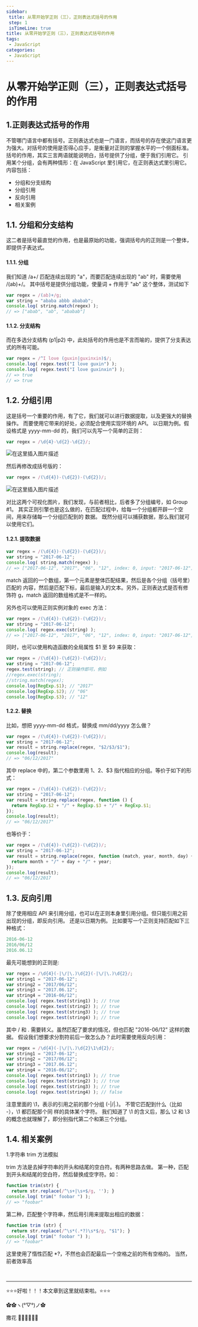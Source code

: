 ```yaml
---
sidebar: 
 title: 从零开始学正则（三），正则表达式括号的作用
 step: 1
 isTimeLine: true
title: 从零开始学正则（三），正则表达式括号的作用
tags:
 - JavaScript
categories:
 - JavaScript
---
```


# 从零开始学正则（三），正则表达式括号的作用

## 1.正则表达式括号的作用

不管哪门语言中都有括号。正则表达式也是一门语言，而括号的存在使这门语言更为强大。对括号的使用是否得心应手，是衡量对正则的掌握水平的一个侧面标准。括号的作用，其实三言两语就能说明白，括号提供了分组，便于我们引用它。 引用某个分组，会有两种情形：在 JavaScript 里引用它，在正则表达式里引用它。
内容包括： 

- 分组和分支结构 
- 分组引用 
- 反向引用
- 相关案例

## 1.1. 分组和分支结构
这二者是括号最直觉的作用，也是最原始的功能，强调括号内的正则是一个整体，即提供子表达式。
#### 1.1.1. 分组
我们知道 /a+/ 匹配连续出现的 "a"，而要匹配连续出现的 "ab" 时，需要使用 /(ab)+/。
其中括号是提供分组功能，使量词 + 作用于 "ab" 这个整体，测试如下

```javascript
var regex = /(ab)+/g;
var string = "ababa abbb ababab";
console.log( string.match(regex) );
// => ["abab", "ab", "ababab"]
```
#### 1.1.2. 分支结构
而在多选分支结构 (p1|p2) 中，此处括号的作用也是不言而喻的，提供了分支表达式的所有可能。

```javascript
var regex = /^I love (guxin|guxinxin)$/;
console.log( regex.test("I love guxin") );
console.log( regex.test("I love guxinxin") );
// => true
// => true
```


## 1.2. 分组引用

这是括号一个重要的作用，有了它，我们就可以进行数据提取，以及更强大的替换操作。
而要使用它带来的好处，必须配合使用实现环境的 API。 以日期为例。假设格式是 yyyy-mm-dd 的，我们可以先写一个简单的正则：

```javascript
var regex = /\d{4}-\d{2}-\d{2}/;
```
![在这里插入图片描述](./assets/2020122417083489.png)

然后再修改成括号版的：

```javascript
var regex = /(\d{4})-(\d{2})-(\d{2})/;
```
![在这里插入图片描述](./assets/20201224170842759.png)

对比这两个可视化图片，我们发现，与前者相比，后者多了分组编号，如 Group #1。 其实正则引擎也是这么做的，在匹配过程中，给每一个分组都开辟一个空间，用来存储每一个分组匹配到的
数据。 既然分组可以捕获数据，那么我们就可以使用它们。
#### 1.2.1. 提取数据

```javascript
var regex = /(\d{4})-(\d{2})-(\d{2})/;
var string = "2017-06-12";
console.log( string.match(regex) );
// => ["2017-06-12", "2017", "06", "12", index: 0, input: "2017-06-12"]
```
match 返回的一个数组，第一个元素是整体匹配结果，然后是各个分组（括号里）匹配的
内容，然后是匹配下标，最后是输入的文本。另外，正则表达式是否有修饰符 g，match
返回的数组格式是不一样的。


另外也可以使用正则实例对象的 exec 方法：

```javascript
var regex = /(\d{4})-(\d{2})-(\d{2})/;
var string = "2017-06-12";
console.log( regex.exec(string) );
// => ["2017-06-12", "2017", "06", "12", index: 0, input: "2017-06-12"]
```
同时，也可以使用构造函数的全局属性 $1 至 $9 来获取：

```javascript
var regex = /(\d{4})-(\d{2})-(\d{2})/;
var string = "2017-06-12";
regex.test(string); // 正则操作即可，例如
//regex.exec(string);
//string.match(regex);
console.log(RegExp.$1); // "2017"
console.log(RegExp.$2); // "06"
console.log(RegExp.$3); // "12"
```
#### 1.2.2. 替换
比如，想把 yyyy-mm-dd 格式，替换成 mm/dd/yyyy 怎么做？

```javascript
var regex = /(\d{4})-(\d{2})-(\d{2})/;
var string = "2017-06-12";
var result = string.replace(regex, "$2/$3/$1");
console.log(result);
// => "06/12/2017"
```
其中 replace 中的，第二个参数里用 $1、$2、$3 指代相应的分组。等价于如下的形式：

```javascript
var regex = /(\d{4})-(\d{2})-(\d{2})/;
var string = "2017-06-12";
var result = string.replace(regex, function () {
  return RegExp.$2 + "/" + RegExp.$3 + "/" + RegExp.$1;
});
console.log(result);
// => "06/12/2017"
```
也等价于：

```javascript
var regex = /(\d{4})-(\d{2})-(\d{2})/;
var string = "2017-06-12";
var result = string.replace(regex, function (match, year, month, day) {
  return month + "/" + day + "/" + year;
});
console.log(result);
// => "06/12/2017
```


## 1.3. 反向引用

除了使用相应 API 来引用分组，也可以在正则本身里引用分组。但只能引用之前出现的分组，即反向引用。
还是以日期为例。
比如要写一个正则支持匹配如下三种格式：

```javascript
2016-06-12
2016/06/12
2016.06.12
```
最先可能想到的正则是:

```javascript
var regex = /\d{4}(-|\/|\.)\d{2}(-|\/|\.)\d{2}/;
var string1 = "2017-06-12";
var string2 = "2017/06/12";
var string3 = "2017.06.12";
var string4 = "2016-06/12";
console.log( regex.test(string1) ); // true
console.log( regex.test(string2) ); // true
console.log( regex.test(string3) ); // true
console.log( regex.test(string4) ); // true
```
其中 / 和 . 需要转义。虽然匹配了要求的情况，但也匹配 "2016-06/12" 这样的数据。 假设我们想要求分割符前后一致怎么办？此时需要使用反向引用：

```javascript
var regex = /\d{4}(-|\/|\.)\d{2}\1\d{2}/;
var string1 = "2017-06-12";
var string2 = "2017/06/12";
var string3 = "2017.06.12";
var string4 = "2016-06/12";
console.log( regex.test(string1) ); // true
console.log( regex.test(string2) ); // true
console.log( regex.test(string3) ); // true
console.log( regex.test(string4) ); // false
```
注意里面的 \1，表示的引用之前的那个分组 (-|\/|\.)。
不管它匹配到什么（比如 -），\1 都匹配那个同 样的具体某个字符。 我们知道了 \1 的含义后，那么 \2 和 \3 的概念也就理解了，即分别指代第二个和第三个分组。



## 1.4. 相关案例

 1.字符串 trim 方法模拟

 trim 方法是去掉字符串的开头和结尾的空白符。有两种思路去做。 第一种，匹配到开头和结尾的空白符，然后替换成空字符。如：


```javascript
function trim(str) {
  return str.replace(/^\s+|\s+$/g, ''); }
console.log( trim(" foobar ") );
// => "foobar"
```
第二种，匹配整个字符串，然后用引用来提取出相应的数据：

```javascript
function trim (str) {
  return str.replace(/^\s*(.*?)\s*$/g, "$1"); }
console.log( trim(" foobar ") );
// => "foobar"
```
这里使用了惰性匹配 *?，不然也会匹配最后一个空格之前的所有空格的。
当然，前者效率高

<br/>
<hr />

⭐️⭐️⭐️好啦！！！本文章到这里就结束啦。⭐️⭐️⭐️

✿✿ヽ(°▽°)ノ✿

撒花 🌸🌸🌸🌸🌸🌸
